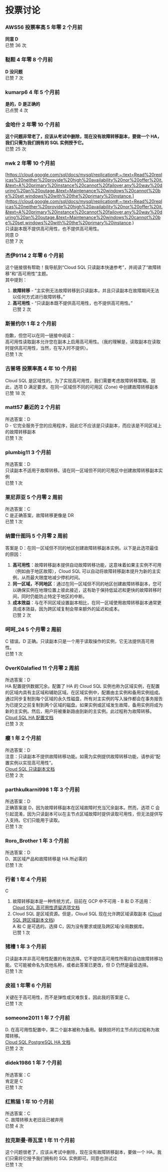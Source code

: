 # 投票讨论

### AWS56 投票率高 5 年零 2 个月前
**同意 D**    
已赞 36 次

### 鞑靼 4 年零 8 个月前
**D 没问题**    
已赞 7 次

### kumarp6 4 年 5 个月前
**是的，D 是正确的**    
已点赞 4 次

### 金哈什 2 年零 10 个月前
**这个问题非常老了，应该从考试中删除，现在没有故障转移副本，要做一个 HA，我们只需为我们拥有的 SQL 实例授予它。**    
已赞 25 次

### nwk 2 年零 10 个月前
[https://cloud.google.com/sql/docs/mysql/replication#:~:text=Read%20replicas%20neither%20provide%20high%20availability%20nor%20offer%20it.&text=A%20primary%20instance%20cannot%20failover,any%20way%20during%20an%20outage.&text=Maintenance%20windows%20cannot%20be%20set,windows%20with%20the%20primary%20instance.](https://cloud.google.com/sql/docs/mysql/replication#:~:text=Read%20replicas%20neither%20provide%20high%20availability%20nor%20offer%20it.&text=A%20primary%20instance%20cannot%20failover,any%20way%20during%20an%20outage.&text=Maintenance%20windows%20cannot%20be%20set,windows%20with%20the%20primary%20instance.)    
只读副本既不提供高可用性，也不提供高可用性。    
同意 D    
已赞 7 次

### 杰伊9114 2 年零 6 个月前  
这个链接很有帮助！我导航到“Cloud SQL 只读副本快速参考”，并阅读了“故障转移”和“高可用性”主题。    
其中提到：    
1. **故障转移** - “主实例无法故障转移到只读副本，并且只读副本在故障期间无法以任何方式进行故障转移。”    
2. **高可用性** - “只读副本既不提供高可用性，也不提供高可用性。”    
已赞 2 次

### 斯普约尔 1 年 2 个月前  
抱歉，但您可以在同一链接中阅读：    
高可用性读取副本允许您在副本上启用高可用性。（我的理解是，读取副本在读取时提供高可用性，当然，在写入时不提供）。    
已赞 1 次

### 古普塔 投票率高 4 年 10 个月前  
Cloud SQL 是区域性的。为了实现高可用性，我们需要考虑故障转移策略。因此，选项 D 满足要求。在同一区域但不同的可用区 (Zone) 中创建故障转移副本    
已赞 18 次

### matt57 最近的 2 个月前  
所选答案：D    
D - 它完全服务于您的应用程序，因此它不应该是只读副本，而应该是不同区域上的故障转移副本    
已赞 1 次

### plumbig11 3 个月前  
所选答案：D    
只读副本不适用于故障转移。请在同一区域但不同的可用区中创建故障转移副本实例    
已赞 1 次

### 莱尼菲亚 5 个月零 2 周前  
所选答案：C    
C 是正确答案，故障转移更像是 DR    
已赞 1 次

### 纳雷什图玛 5 个月零 2 周前  
答案是 D：在同一区域但不同的地区创建故障转移副本实例。以下是此选项最佳的原因：    
1. **高可用性**：故障转移副本提供自动故障转移功能，这意味着如果主实例不可用（例如由于地区故障），Cloud SQL 可以自动将故障转移副本提升为新的主实例，从而最大限度地减少停机时间。    
2. **同一区域，不同地区**：通过在同一区域但不同的地区创建故障转移副本，您可以确保实例在地理位置上彼此接近，这有助于保持低延迟和更快的故障转移时间，同时仍能防止特定于地区的中断。    
3. **成本效益**：与在不同区域设置副本相比，在同一区域使用故障转移副本通常更具成本效益，因为跨区域复制会带来额外的延迟和成本。    
已赞 2 次

### 呵呵_24 5 个月零 2 周前  
C 错误。D 正确。只读副本只是一个用于读取操作的实例，它无法提供高可用性。    
已赞 1 次

### 0verK0alafied 11 个月零 2 周前  
所选答案：D    
HA 配置提供数据冗余。配置了 HA 的 Cloud SQL 实例也称为区域实例，在配置的区域内具有主区域和辅助区域。在区域实例中，配置由主实例和备用实例组成。通过同步复制到每个区域的永久性磁盘，所有对主实例的写入操作都会在事务报告为已提交之前复制到两个区域的磁盘。如果实例或区域发生故障，备用实例将成为新的主实例。然后，用户将被重新路由到新的主实例。此过程称为故障转移。  
[Cloud SQL HA 配置文档](https://cloud.google.com/sql/docs/mysql/high-availability#HA-configuration)    
已赞 3 次

### 瘿 1 年 2 个月前  
所选答案：D    
注意：只读副本不提供故障转移功能。如需为实例提供故障转移功能，请参阅“配置实例以实现高可用性”。  
[Cloud SQL 只读副本文档](https://cloud.google.com/sql/docs/mysql/replication/)    
已赞 2 次

### parthkulkarni998 1 年 3 个月前  
所选答案：D    
正确答案是 D，因为故障转移副本在区域故障时充当冗余副本。然而，选项 C 会引起混淆，因为只读副本可以在主节点区域故障时提供读取可用性，但无法提供写入支持。它们只能用于读取。    
已赞 1 次

### Roro_Brother 1 年 3 个月前  
所选答案：D    
D、其区域产品和故障转移是 HA 所必需的    
已赞 1 次

### 行者 1 年 4 个月前  
C    
1. 故障转移副本是一种传统方式，目前在 GCP 中不可用 - B 和 D 不适用：  
[Cloud SQL 高可用性遗留选项文档](https://cloud.google.com/sql/docs/mysql/high-availability#legacy_mysql_high_availability_option)    
2. Cloud SQL 是区域资源。但是，Cloud SQL 现在允许跨区域读取副本 ([Cloud SQL 跨区域副本文档](https://cloud.google.com/blog/products/databases/introducing-cross-region-replica-for-cloud-sql))    
A 和 C 是可选的。选择 C，因为没有要求或提及跨区域/全局数据库。    
已赞 1 次

### 猪槽 1 年 3 个月前  
只读副本并非高可用性配置的有效选择。它不提供高可用性所需的自动故障转移功能。它可能被命名为其他名称，或者此答案已更改，但 D 仍然是最佳选择。    
已赞 1 次

### 皮祖 1 年零 6 个月前  
关键在于高可用性，而不是弹性或灾难恢复。因此我的答案是 C。    
已赞 1 次

### someone2011 1 年 7 个月前  
D. 在高可用性配置中，第二个副本被称为备用。替换损坏的主节点的过程称为故障转移。  
[Cloud SQL PostgreSQL HA 文档](https://cloud.google.com/sql/docs/postgres/high-availability)    
已赞 2 次

### didek1986 1 年 7 个月前  
所选答案：C    
肯定是 C    
已赞 1 次

### 红熊猫 1 年 10 个月前  
所选答案：C    
C. 故障转移太老旧且已被弃用    
已赞 4 次

### 拉克斯曼·蒂瓦里 1 年 11 个月前  
这个问题很老了，应该从考试中删除，现在没有故障转移副本，要做一个 HA，我们只需将它授予我们拥有的 SQL 实例即可。同意也测试过    
已赞 1 次
